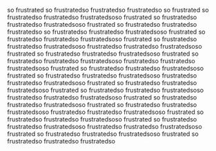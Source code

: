 so frustrated
so frustratedso frustratedso frustratedso
so frustrated
so frustratedso frustratedso frustratedsoso frustrated
so frustratedso frustratedso frustratedsoso frustrated
so frustratedso frustratedso frustratedso
so frustratedso frustratedso frustratedsoso frustrated
so frustratedso frustratedso frustratedsoso frustrated
so frustratedso frustratedso frustratedsoso frustratedso frustratedso frustratedsoso frustrated
so frustratedso frustratedso frustratedsoso frustrated
so frustratedso frustratedso frustratedsoso frustratedso frustratedso frustratedsoso frustrated
so frustratedso frustratedso frustratedsoso frustrated
so frustratedso frustratedso frustratedsoso frustratedso frustratedso frustratedsoso frustrated
so frustratedso frustratedso frustratedsoso frustrated
so frustratedso frustratedso frustratedsoso frustratedso frustratedso frustratedsoso frustrated
so frustratedso frustratedso frustratedsoso frustrated
so frustratedso frustratedso frustratedsoso frustratedso frustratedso frustratedsoso frustrated
so frustratedso frustratedso frustratedsoso frustrated
so frustratedso frustratedso frustratedsoso frustratedso frustratedso frustratedsoso frustrated
so frustratedso frustratedso frustratedsoso frustrated
so frustratedso frustratedso frustratedso
